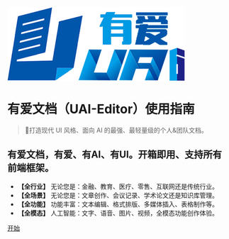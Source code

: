 <!-- _coverpage.md -->

![](images/logo.png)

# **有爱文档（UAI-Editor）使用指南**

> 💪打造现代 UI 风格、面向 AI 的最强、最轻量级的个人&团队文档。

## 有爱文档，有爱、有AI、有UI。开箱即用、支持所有前端框架。

- **【全行业】** 无论您是：金融、教育、医疗、零售、互联网还是传统行业。
- **【全场景】** 无论您是：文章创作、会议记录、学术论文还是知识库管理。
- **【全功能】** 功能丰富：文本编辑、格式排版、多媒体插入、表格制作等。
- **【全模态】** 人工智能：文字、语音、图片、视频，全模态功能创作体验。


[开始](/README.md)